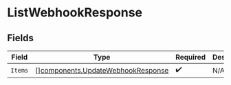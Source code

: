 # ListWebhookResponse


## Fields

| Field                                                                                  | Type                                                                                   | Required                                                                               | Description                                                                            |
| -------------------------------------------------------------------------------------- | -------------------------------------------------------------------------------------- | -------------------------------------------------------------------------------------- | -------------------------------------------------------------------------------------- |
| `Items`                                                                                | [][components.UpdateWebhookResponse](../../models/components/updatewebhookresponse.md) | :heavy_check_mark:                                                                     | N/A                                                                                    |